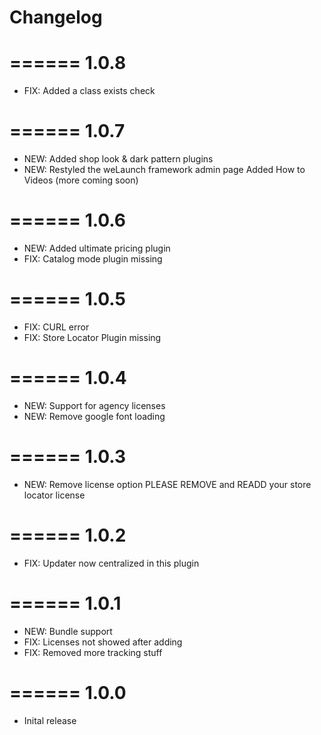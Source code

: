 # Changelog
======
1.0.8
======
- FIX:	Added a class exists check

======
1.0.7
======
- NEW:	Added shop look & dark pattern plugins
- NEW:	Restyled the weLaunch framework admin page
		Added How to Videos (more coming soon)

======
1.0.6
======
- NEW:	Added ultimate pricing plugin
- FIX:	Catalog mode plugin missing

======
1.0.5
======
- FIX:	CURL error
- FIX:	Store Locator Plugin missing

======
1.0.4
======
- NEW:	Support for agency licenses
- NEW:	Remove google font loading

======
1.0.3
======
- NEW:	Remove license option
		PLEASE REMOVE and READD your store locator license

======
1.0.2
======
- FIX:	Updater now centralized in this plugin

======
1.0.1
======
- NEW:	Bundle support
- FIX:	Licenses not showed after adding
- FIX:	Removed more tracking stuff

======
1.0.0
======
- Inital release